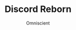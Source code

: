 ---
title: Discord Reborn
author: Omniscient
github: https://github.com/0mniscient/
description:
  A nice sleek transparent theme.
download: https://github.com/MrRobotjs/Discord-Reborn
demo: https://rawgit.com/0mniscient/Discord-Themes/master/Themes/Discord%20Reborn.theme.css
support: https://discord.gg/D4cAkXX
style: dark
tags:
images:
  - name: Discord Reborn Preview
    image: /images/themes/Discord_Reborn_Preview.jpg
layout: product
ghcommentid: 4
---